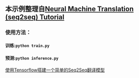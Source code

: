 ## 本示例整理自[Neural Machine Translation (seq2seq) Tutorial](https://github.com/tensorflow/nmt)<br>

### 使用方法：

#### 训练:`python train.py`<br>
#### 预测:`python inference.py`

[使用Tensorflow搭建一个简单的Seq2Seq翻译模型](https://blog.csdn.net/The_lastest/article/details/89332848)